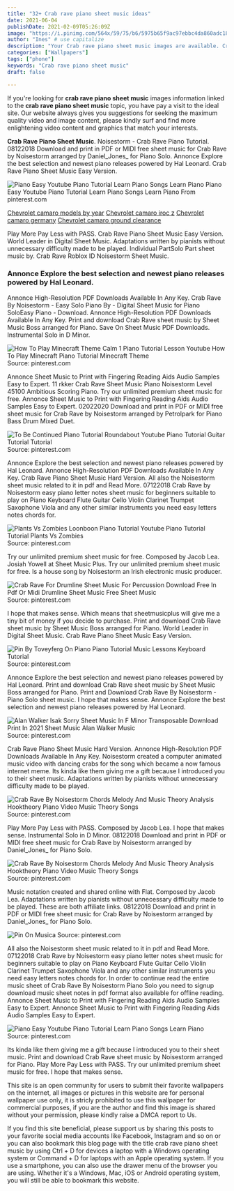```yaml
---
title: "32+ Crab rave piano sheet music ideas"
date: 2021-06-04
publishDate: 2021-02-09T05:26:09Z
image: "https://i.pinimg.com/564x/59/75/b6/5975b65f9ac97ebbc4da860adc1858a9.jpg"
author: "Ines" # use capitalize
description: "Your Crab rave piano sheet music images are available. Crab rave piano sheet music are a topic that is being searched for and liked by netizens now. You can Get the Crab rave piano sheet music files here. Find and Download all free photos and vectors."
categories: ["Wallpapers"]
tags: ["phone"]
keywords: "Crab rave piano sheet music"
draft: false

---
```


If you're looking for **crab rave piano sheet music** images information linked to the **crab rave piano sheet music** topic, you have pay a visit to the ideal  site.  Our website always  gives you  suggestions  for seeking  the maximum  quality video and image  content, please kindly surf and find more enlightening video content and graphics  that match your interests.

**Crab Rave Piano Sheet Music**. Noisestorm - Crab Rave Piano Tutorial. 08122018 Download and print in PDF or MIDI free sheet music for Crab Rave by Noisestorm arranged by Daniel_Jones_ for Piano Solo. Annonce Explore the best selection and newest piano releases powered by Hal Leonard. Crab Rave Piano Sheet Music Easy Version.

![Piano Easy Youtube Piano Tutorial Learn Piano Songs Learn Piano](https://i.pinimg.com/564x/59/75/b6/5975b65f9ac97ebbc4da860adc1858a9.jpg "Piano Easy Youtube Piano Tutorial Learn Piano Songs Learn Piano")
Piano Easy Youtube Piano Tutorial Learn Piano Songs Learn Piano From pinterest.com

[Chevrolet camaro models by year](/chevrolet-camaro-models-by-year/)
[Chevrolet camaro iroc z](/chevrolet-camaro-iroc-z/)
[Chevrolet camaro germany](/chevrolet-camaro-germany/)
[Chevrolet camaro ground clearance](/chevrolet-camaro-ground-clearance/)

Play More Pay Less with PASS. Crab Rave Piano Sheet Music Easy Version. World Leader in Digital Sheet Music. Adaptations written by pianists without unnecessary difficulty made to be played. Individual PartSolo Part sheet music by. Crab Rave Roblox ID Noisestorm Sheet Music.

### Annonce Explore the best selection and newest piano releases powered by Hal Leonard.

Annonce High-Resolution PDF Downloads Available In Any Key. Crab Rave By Noisestorm - Easy Solo Piano By - Digital Sheet Music for Piano SoloEasy Piano - Download. Annonce High-Resolution PDF Downloads Available In Any Key. Print and download Crab Rave sheet music by Sheet Music Boss arranged for Piano. Save On Sheet Music PDF Downloads. Instrumental Solo in D Minor.


![How To Play Minecraft Theme Calm 1 Piano Tutorial Lesson Youtube How To Play Minecraft Piano Tutorial Minecraft Theme](https://i.pinimg.com/564x/e3/20/58/e32058fdcf0aed1d8324c484d978d41f.jpg "How To Play Minecraft Theme Calm 1 Piano Tutorial Lesson Youtube How To Play Minecraft Piano Tutorial Minecraft Theme")
Source: pinterest.com

Annonce Sheet Music to Print with Fingering Reading Aids Audio Samples Easy to Expert. 11 rkker Crab Rave Sheet Music Piano Noisestorm Level 45100 Ambitious Scoring Piano. Try our unlimited premium sheet music for free. Annonce Sheet Music to Print with Fingering Reading Aids Audio Samples Easy to Expert. 02022020 Download and print in PDF or MIDI free sheet music for Crab Rave by Noisestorm arranged by Petrolpark for Piano Bass Drum Mixed Duet.

![To Be Continued Piano Tutorial Roundabout Youtube Piano Tutorial Guitar Tutorial Tutorial](https://i.pinimg.com/564x/7c/22/fe/7c22feb79ef79838dcbd98d8a24e064e.jpg "To Be Continued Piano Tutorial Roundabout Youtube Piano Tutorial Guitar Tutorial Tutorial")
Source: pinterest.com

Annonce Explore the best selection and newest piano releases powered by Hal Leonard. Annonce High-Resolution PDF Downloads Available In Any Key. Crab Rave Piano Sheet Music Hard Version. All also the Noisestorm sheet music related to it in pdf and Read More. 07122018 Crab Rave by Noisestorm easy piano letter notes sheet music for beginners suitable to play on Piano Keyboard Flute Guitar Cello Violin Clarinet Trumpet Saxophone Viola and any other similar instruments you need easy letters notes chords for.

![Plants Vs Zombies Loonboon Piano Tutorial Youtube Piano Tutorial Tutorial Plants Vs Zombies](https://i.pinimg.com/564x/dd/e1/c2/dde1c256b79567afc6028a90092ae779.jpg "Plants Vs Zombies Loonboon Piano Tutorial Youtube Piano Tutorial Tutorial Plants Vs Zombies")
Source: pinterest.com

Try our unlimited premium sheet music for free. Composed by Jacob Lea. Josiah Yowell at Sheet Music Plus. Try our unlimited premium sheet music for free. Is a house song by Noisestorm an Irish electronic music producer.

![Crab Rave For Drumline Sheet Music For Percussion Download Free In Pdf Or Midi Drumline Sheet Music Free Sheet Music](https://i.pinimg.com/originals/a4/cd/93/a4cd930ea209a5eadec187e4a766f22f.png "Crab Rave For Drumline Sheet Music For Percussion Download Free In Pdf Or Midi Drumline Sheet Music Free Sheet Music")
Source: pinterest.com

I hope that makes sense. Which means that sheetmusicplus will give me a tiny bit of money if you decide to purchase. Print and download Crab Rave sheet music by Sheet Music Boss arranged for Piano. World Leader in Digital Sheet Music. Crab Rave Piano Sheet Music Easy Version.

![Pin By Toveyferg On Piano Piano Tutorial Music Lessons Keyboard Tutorial](https://i.pinimg.com/474x/37/4f/4e/374f4e7017e840a011a45cbe2ae3164a.jpg "Pin By Toveyferg On Piano Piano Tutorial Music Lessons Keyboard Tutorial")
Source: pinterest.com

Annonce Explore the best selection and newest piano releases powered by Hal Leonard. Print and download Crab Rave sheet music by Sheet Music Boss arranged for Piano. Print and Download Crab Rave By Noisestorm - Piano Solo sheet music. I hope that makes sense. Annonce Explore the best selection and newest piano releases powered by Hal Leonard.

![Alan Walker Isak Sorry Sheet Music In F Minor Transposable Download Print In 2021 Sheet Music Alan Walker Music](https://i.pinimg.com/originals/2d/ec/71/2dec713a6c30a0a5118ace448c262cdc.png "Alan Walker Isak Sorry Sheet Music In F Minor Transposable Download Print In 2021 Sheet Music Alan Walker Music")
Source: pinterest.com

Crab Rave Piano Sheet Music Hard Version. Annonce High-Resolution PDF Downloads Available In Any Key. Noisestorm created a computer animated music video with dancing crabs for the song which became a now famous internet meme. Its kinda like them giving me a gift because I introduced you to their sheet music. Adaptations written by pianists without unnecessary difficulty made to be played.

![Crab Rave By Noisestorm Chords Melody And Music Theory Analysis Hooktheory Piano Video Music Theory Songs](https://i.pinimg.com/originals/96/66/46/9666461a3fbaef12cc05e7a097b7c3c0.jpg "Crab Rave By Noisestorm Chords Melody And Music Theory Analysis Hooktheory Piano Video Music Theory Songs")
Source: pinterest.com

Play More Pay Less with PASS. Composed by Jacob Lea. I hope that makes sense. Instrumental Solo in D Minor. 08122018 Download and print in PDF or MIDI free sheet music for Crab Rave by Noisestorm arranged by Daniel_Jones_ for Piano Solo.

![Crab Rave By Noisestorm Chords Melody And Music Theory Analysis Hooktheory Piano Video Music Theory Songs](https://i.pinimg.com/150x150/28/4d/a9/284da93cf1869fb1aa8bebca5dc91d82.jpg "Crab Rave By Noisestorm Chords Melody And Music Theory Analysis Hooktheory Piano Video Music Theory Songs")
Source: pinterest.com

Music notation created and shared online with Flat. Composed by Jacob Lea. Adaptations written by pianists without unnecessary difficulty made to be played. These are both affiliate links. 08122018 Download and print in PDF or MIDI free sheet music for Crab Rave by Noisestorm arranged by Daniel_Jones_ for Piano Solo.

![Pin On Musica](https://i.pinimg.com/236x/6d/5a/a0/6d5aa0ff5f5229492e1f467590c0abb9.jpg "Pin On Musica")
Source: pinterest.com

All also the Noisestorm sheet music related to it in pdf and Read More. 07122018 Crab Rave by Noisestorm easy piano letter notes sheet music for beginners suitable to play on Piano Keyboard Flute Guitar Cello Violin Clarinet Trumpet Saxophone Viola and any other similar instruments you need easy letters notes chords for. In order to continue read the entire music sheet of Crab Rave By Noisestorm Piano Solo you need to signup download music sheet notes in pdf format also available for offline reading. Annonce Sheet Music to Print with Fingering Reading Aids Audio Samples Easy to Expert. Annonce Sheet Music to Print with Fingering Reading Aids Audio Samples Easy to Expert.

![Piano Easy Youtube Piano Tutorial Learn Piano Songs Learn Piano](https://i.pinimg.com/564x/59/75/b6/5975b65f9ac97ebbc4da860adc1858a9.jpg "Piano Easy Youtube Piano Tutorial Learn Piano Songs Learn Piano")
Source: pinterest.com

Its kinda like them giving me a gift because I introduced you to their sheet music. Print and download Crab Rave sheet music by Noisestorm arranged for Piano. Play More Pay Less with PASS. Try our unlimited premium sheet music for free. I hope that makes sense.

This site is an open community for users to submit their favorite wallpapers on the internet, all images or pictures in this website are for personal wallpaper use only, it is stricly prohibited to use this wallpaper for commercial purposes, if you are the author and find this image is shared without your permission, please kindly raise a DMCA report to Us.

If you find this site beneficial, please support us by sharing this posts to your favorite social media accounts like Facebook, Instagram and so on or you can also bookmark this blog page with the title crab rave piano sheet music by using Ctrl + D for devices a laptop with a Windows operating system or Command + D for laptops with an Apple operating system. If you use a smartphone, you can also use the drawer menu of the browser you are using. Whether it's a Windows, Mac, iOS or Android operating system, you will still be able to bookmark this website.
